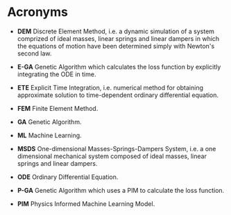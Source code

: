 # Acronyms

- **DEM** Discrete Element Method, i.e. a dynamic simulation of a system comprized of ideal masses, linear springs and linear dampers in which the equations of motion have been determined simply with Newton's second law.

- **E-GA** Genetic Algorithm which calculates the loss function by explicitly integrating the ODE in time.

- **ETE** Explicit Time Integration, i.e. numerical method for obtaining approximate solution to time-dependent ordinary differential equation.

- **FEM** Finite Element Method.

- **GA** Genetic Algorithm.

- **ML** Machine Learning.

- **MSDS** One-dimensional Masses-Springs-Dampers System, i.e. a one dimensional mechanical system composed of ideal masses, linear springs and linear dampers.

- **ODE** Ordinary Differential Equation.

- **P-GA** Genetic Algorithm which uses a PIM to calculate the loss function.

- **PIM** Physics Informed Machine Learning Model.
